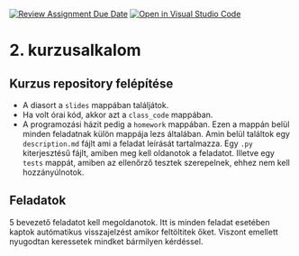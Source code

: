 [![Review Assignment Due Date](https://classroom.github.com/assets/deadline-readme-button-22041afd0340ce965d47ae6ef1cefeee28c7c493a6346c4f15d667ab976d596c.svg)](https://classroom.github.com/a/D89KNTzL)
[![Open in Visual Studio Code](https://classroom.github.com/assets/open-in-vscode-2e0aaae1b6195c2367325f4f02e2d04e9abb55f0b24a779b69b11b9e10269abc.svg)](https://classroom.github.com/online_ide?assignment_repo_id=16453807&assignment_repo_type=AssignmentRepo)
# 2. kurzusalkalom

## Kurzus repository felépítése

- A diasort a `slides` mappában találjátok.
- Ha volt órai kód, akkor azt a `class_code` mappában.
- A programozási házit pedig a `homework` mappában. Ezen a mappán belül minden feladatnak külön mappája lezs általában. Amin belül találtok egy `description.md` fájlt ami a feladat leírását tartalmazza. Egy `.py` kiterjesztésű fájlt, amiben meg kell oldanotok a feladatot. Illetve egy `tests` mappát, amiben az ellenőrző tesztek szerepelnek, ehhez nem kell hozzányúlnotok.

## Feladatok

5 bevezető feladatot kell megoldanotok. Itt is minden feladat esetében kaptok autómatikus visszajelzést amikor feltöltitek őket. Viszont emellett nyugodtan keressetek mindket bármilyen kérdéssel.

